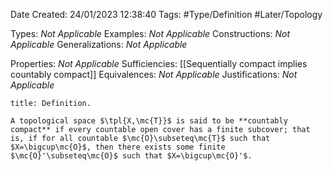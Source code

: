 <div class="topSpace"></div>

Date Created: 24/01/2023 12:38:40
Tags: #Type/Definition #Later/Topology

Types: <i>Not Applicable</i>
Examples: <i>Not Applicable</i>
Constructions: <i>Not Applicable</i>
Generalizations: <i>Not Applicable</i>

Properties: <i>Not Applicable</i>
Sufficiencies: [[Sequentially compact implies countably compact]]
Equivalences: <i>Not Applicable</i>
Justifications: <i>Not Applicable</i>

``` ad-Definition
title: Definition.

A topological space $\tpl{X,\mc{T}}$ is said to be **countably compact** if every countable open cover has a finite subcover; that is, if for all countable $\mc{O}\subseteq\mc{T}$ such that $X=\bigcup\mc{O}$, then there exists some finite $\mc{O}'\subseteq\mc{O}$ such that $X=\bigcup\mc{O}'$.

```
